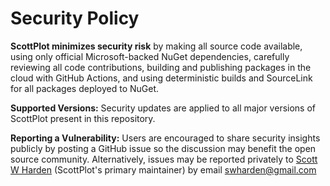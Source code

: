 # Security Policy

**ScottPlot minimizes security risk** by making all source code available, using only official Microsoft-backed NuGet dependencies, carefully reviewing all code contributions, building and publishing packages in the cloud with GitHub Actions, and using deterministic builds and SourceLink for all packages deployed to NuGet.

**Supported Versions:** Security updates are applied to all major versions of ScottPlot present in this repository.

**Reporting a Vulnerability:** Users are encouraged to share security insights publicly by posting a GitHub issue so the discussion may benefit the open source community. Alternatively, issues may be reported privately to [Scott W Harden](https://swharden.com/about/) (ScottPlot's primary maintainer) by email swharden@gmail.com